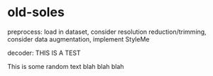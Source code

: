 # old-soles

preprocess: load in dataset, consider resolution reduction/trimming, consider data augmentation, implement StyleMe

decoder: THIS IS A TEST

This is some random text blah blah blah
